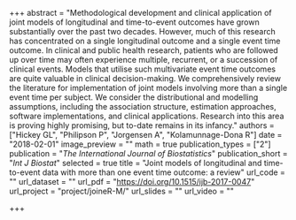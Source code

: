+++
abstract = "Methodological development and clinical application of joint models of longitudinal and time-to-event outcomes have grown substantially over the past two decades. However, much of this research has concentrated on a single longitudinal outcome and a single event time outcome. In clinical and public health research, patients who are followed up over time may often experience multiple, recurrent, or a succession of clinical events. Models that utilise such multivariate event time outcomes are quite valuable in clinical decision-making. We comprehensively review the literature for implementation of joint models involving more than a single event time per subject. We consider the distributional and modelling assumptions, including the association structure, estimation approaches, software implementations, and clinical applications. Research into this area is proving highly promising, but to-date remains in its infancy."
authors = ["Hickey GL", "Philipson P", "Jorgensen A", "Kolamunnage-Dona R"]
date = "2018-02-01"
image_preview = ""
math = true
publication_types = ["2"]
publication = "*The International Journal of Biostatistics*"
publication_short = "*Int J Biostat*"
selected = true
title = "Joint models of longitudinal and time-to-event data with more than one event time outcome: a review"
url_code = ""
url_dataset = ""
url_pdf = "https://doi.org/10.1515/ijb-2017-0047"
url_project = "project/joineR-M/"
url_slides = ""
url_video = ""

+++
